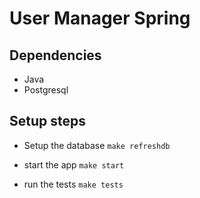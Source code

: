 # User Manager Spring

## Dependencies
- Java
- Postgresql

## Setup steps
- Setup the database
`make refreshdb`

- start the app
`make start`

- run the tests
`make tests`